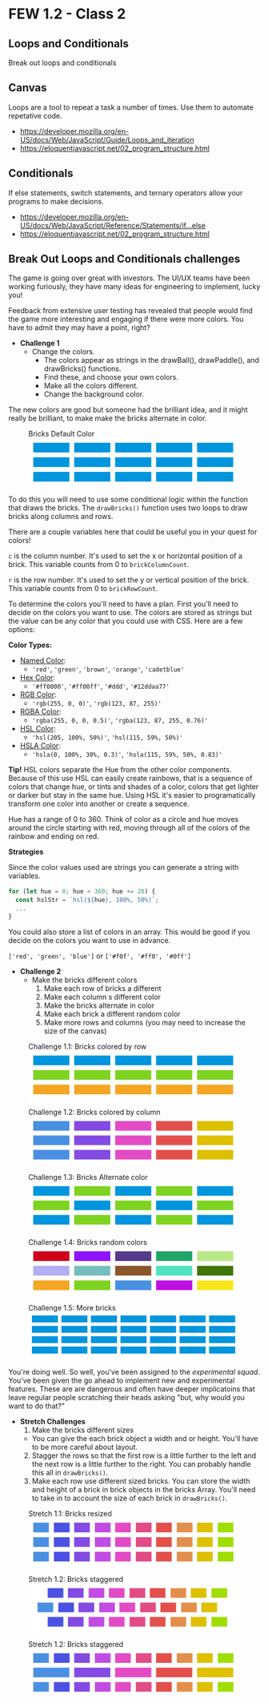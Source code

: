 # FEW 1.2 - Class 2

## Loops and Conditionals

Break out loops and conditionals

## Canvas 

Loops are a tool to repeat a task a number of times. 
Use them to automate repetative code. 

- https://developer.mozilla.org/en-US/docs/Web/JavaScript/Guide/Loops_and_iteration
- https://eloquentjavascript.net/02_program_structure.html

## Conditionals 

If else statements, switch statements, and ternary operators allow your programs to make decisions. 

- https://developer.mozilla.org/en-US/docs/Web/JavaScript/Reference/Statements/if...else
- https://eloquentjavascript.net/02_program_structure.html

## Break Out Loops and Conditionals challenges 

The game is going over great with investors. The UI/UX teams have been working furiously, they have many ideas for engineering to implement, lucky you!

Feedback from extensive user testing has revealed that people would find the game more interesting and engaging if there were more colors. You have to admit they may have a point, right?

- **Challenge 1**
  - Change the colors. 
    - The colors appear as strings in the drawBall(), drawPaddle(), and drawBricks() functions. 
    - Find these, and choose your own colors. 
    - Make all the colors different.
    - Change the background color. 

The new colors are good but someone had the brilliant idea, and it might really be brilliant, to make make the bricks alternate in color. 

<figure>
  <figcaption> 
    Bricks Default Color 
  </figcaption>
  <img src='images/Break-Out-Bricks.png' />
</figure> 

To do this you will need to use some conditional logic within the function that draws the bricks. The `drawBricks()` function uses two loops to draw bricks along columns and rows. 

There are a couple variables here that could be useful you in your quest for colors!

`c` is the column number. It's used to set the x or horizontal position of a brick. This variable counts from 0 to `brickColumnCount`. 

`r` is the row number. It's used to set the y or vertical position of the brick. This variable counts from 0 to `brickRowCount`. 

To determine the colors you'll need to have a plan. First you'll need to decide on the colors you want to use. The colors are stored as strings but the value can be any color that you could use with CSS. Here are a few options: 

**Color Types:**

- [Named Color](https://www.w3schools.com/tags/ref_colornames.asp): 
  - `'red'`, `'green'`, `'brown'`, `'orange'`, `'cadetblue'`
- [Hex Color](https://www.w3schools.com/colors/colors_hexadecimal.asp): 
  - `'#ff0000'`, `'#ff00ff'`, `'#ddd'`, `'#12ddaa77'`
- [RGB Color](https://www.w3schools.com/colors/colors_rgb.asp):
  - `'rgb(255, 0, 0)'`, `'rgb(123, 87, 255)'`
- [RGBA Color](https://www.w3schools.com/css/css3_colors.asp):
  - `'rgba(255, 0, 0, 0.5)'`, `'rgba(123, 87, 255, 0.76)'`
- [HSL Color](https://www.w3schools.com/colors/colors_hsl.asp):
  - `'hsl(205, 100%, 50%)'`, `'hsl(115, 59%, 50%)'`
- [HSLA Color](https://www.w3schools.com/css/css3_colors.asp):
  - `'hsla(0, 100%, 30%, 0.3)'`, `'hsla(115, 59%, 50%, 0.83)'`

**Tip!** HSL colors separate the Hue from the other color components. Because of this use HSL can easily create rainbows, that is a sequence of colors that change hue, or tints and shades of a color, colors that get lighter or darker but stay in the same hue. Using HSL it's easier to programatically transform one color into another or create a sequence.  

Hue has a range of 0 to 360. Think of color as a circle and hue moves around the circle starting with red, moving through all of the colors of the rainbow and ending on red. 

**Strategies**

Since the color values used are strings you can generate a string with variables. 

```JavaScript
for (let hue = 0; hue < 360; hue += 20) {
  const hslStr = `hsl(${hue}, 100%, 50%)`;
  ...
}
```

You could also store a list of colors in an array. This would be good if you decide on the colors you want to use in advance. 

`['red', 'green', 'blue']` or `['#f0f', '#ff0', '#0ff']`

- **Challenge 2**
  - Make the bricks different colors
    1. Make each row of bricks a different
    2. Make each column s different color
    3. Make the bricks alternate in color
    4. Make each brick a different random color
    5. Make more rows and columns (you may need to increase the size of the canvas)
    
    
<figure>
  <figcaption> 
    Challenge 1.1: Bricks colored by row 
  </figcaption>
  <img src='images/Break-Out-Bricks-Colors-Rows.png' />
</figure>

<figure>
  <figcaption> 
    Challenge 1.2: Bricks colored by column
  </figcaption>
  <img src='images/Break-Out-Bricks-Colors-Columns.png' />
</figure>

<figure>
  <figcaption> 
    Challenge 1.3: Bricks Alternate color
  </figcaption>
  <img src='images/Break-Out-Bricks-Colors-Alternate.png' />
</figure>

<figure>
  <figcaption> 
    Challenge 1.4: Bricks random colors
  </figcaption>
  <img src='images/Break-Out-Bricks-Random.png' />
</figure>

<figure>
  <figcaption> 
    Challenge 1.5: More bricks
  </figcaption>
  <img src='images/Break-Bricks-More.png' />
</figure>

You're doing well. So well, you've been assigned to the _experimental squad_. You've been given the go ahead to implement new and experimental features. These are are dangerous and often have deeper implicatoins that leave regular people scratching their heads asking "but, why would you want to do that?"

- **Stretch Challenges**
  1. Make the bricks different sizes
    - You can give the each brick object a width and or height. You'll have to be more careful about layout. 
  2. Stagger the rows so that the first row is a little further to the left and the next row is a little further to the right. You can probably handle this all in `drawBricks()`.
  3. Make each row use different sized bricks. You can store the width and height of a brick in brick objects in the bricks Array. You'll need to take in to account the size of each brick in `drawBricks()`. 
  
<figure>
  <figcaption> 
    Stretch 1.1: Bricks resized
  </figcaption>
  <img src='images/Break-Out-Bricks-sizes.png' />
</figure>

<figure>
  <figcaption> 
    Stretch 1.2: Bricks staggered
  </figcaption>
  <img src='images/Break-Out-Bricks-sizes-2.png' />
</figure>

<figure>
  <figcaption> 
    Stretch 1.2: Bricks staggered
  </figcaption>
  <img src='images/Break-Out-Bricks-sizes-3.png' />
</figure>

